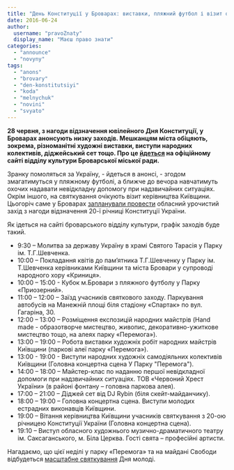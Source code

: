 ```yaml
---
title: "День Конституції у Броварах: виставки, пляжний футбол і візит обласних чиновників"
date: 2016-06-24
author: 
  username: "pravoZnaty"
  display_name: "Маєш право знати"
categories: 
  - "announce"
  - "novyny"
tags: 
  - "anons"
  - "brovary"
  - "den-konstitutsiyi"
  - "koda"
  - "melnychuk"
  - "novini"
  - "svyato"
---
```


**28 червня, з нагоди відзначення ювілейного Дня Конституції, у Броварах анонсують низку заходів. Мешканцям міста обіцяють, зокрема, різноманітні художні виставки, виступи народних колективів, діджейський сет тощо. Про це [йдеться](http://www.kulturabr.kiev.ua/golovny-novyny/urochystosti-do-dnya-konstytuciyi-ukrayiny) на офіційному сайті відділу культури Броварської міської ради.**

Зранку помоляться за Україну, - йдеться в анонсі, - згодом змагатимуться у пляжному футболі, а ближче до вечора навчатимуть охочих надавати невідкладну допомогу при надзвичайних ситуаціях. Окрім іншого, на святкування очікують візит керівництва Київщини. Цьогоріч саме у Броварах [запланували провести](http://koda.gov.ua/normdoc/manager/document/id/5816) обласний урочистий захід з нагоди відзначення 20-ї річниці Конституції України.

Як ідеться на сайті броварського відділу культури, графік заходів буде такий.

- 9:30 – Молитва за державу Україну в храмі Святого Тарасія у Парку ім. Т.Г.Шевченка.
- 10:00 – Покладання квітів до пам’ятника Т.Г.Шевченку у Парку ім. Т.Шевченка керівниками Київщини та міста Бровари у супроводі народного хору «Криниця».
- 10:00 – 15:00 - Кубок м.Бровари з пляжного футболу у Парку «Приозерний».
- 11:00 – 12:00 – Заїзд учасників святкового заходу. Паркування автобусів на Манежній площі біля стадіону «Спартак» по вул. Гагаріна, 30.
- 12:00 – 13:00 – Розміщення експозицій народних майстрів (Hand made - образотворче мистецтво, живопис, декоративно-ужиткове мистецтво тощо, на алеях парку «Перемога»).
- 13:00 – 19:00 – Робота виставки художніх робіт народних майстрів Київщини (паркові алеї парку «Перемога»).
- 13:00 - 19:00 - Виступи народних художніх самодіяльних колективів Київщини (Головна концертна сцена У Парку "Перемога").
- 14:00 – 18:00 – Майстер-клас по наданню першої невідкладної допомоги при надзвичайних ситуаціях. ТОВ «Червоний Хрест України» (в районі фонтану – головна паркова алея).
- 17:00 – 21:00 – Діджей сет від DJ Rybin (біля скейт-майданчику).
- 18:00 – 19:00 – Головна концертна сцена. Виступи молодих естрадних виконавців Київщини.
- 19:00 – Вітання керівництва Київщини учасників святкування з 20-ою річницею Конституції України (Головна концертна сцена).
- 19:10 – Виступ обласного художнього музично-драматичного театру ім. Саксаганського, м. Біла Церква. Гості свята – професійні артисти.

Нагадаємо, що цієї неділі у парку «Перемога» та на майдані Свободи відбудеться [масштабне святкування](https://mpz.brovary.org/na-den-molodi-u-brovarah-obitsyayut-vodyanu-bytvu-rok-kontsert-i-nyzku-inshyh-masshtabnyh-zahodiv/) Дня молоді.
